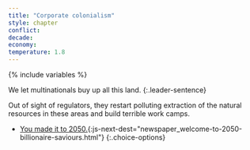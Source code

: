 ```yaml
---
title: "Corporate colonialism"
style: chapter
conflict: 
decade: 
economy: 
temperature: 1.8
---
```


{% include variables %}

We let multinationals buy up all this land. 
{:.leader-sentence}

Out of sight of regulators, they restart polluting extraction of the natural resources in these areas and build terrible work camps.

- [You made it to 2050.](part-page_2050.html){:js-next-dest="newspaper_welcome-to-2050-billionaire-saviours.html"}
{:.choice-options}
